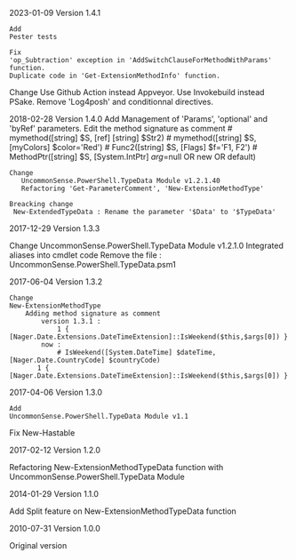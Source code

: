 ﻿2023-01-09    Version 1.4.1

    Add
	Pester tests

    Fix
	'op_Subtraction' exception in 'AddSwitchClauseForMethodWithParams' function.
	Duplicate code in 'Get-ExtensionMethodInfo' function.

   Change
	Use  Github Action instead Appveyor.
	Use Invokebuild instead PSake.
	Remove 'Log4posh' and conditionnal directives.

2018-02-28    Version 1.4.0
    Add
      Management of 'Params', 'optional' and 'byRef' parameters.
      Edit the method signature as comment
           # mymethod([string] $S, [ref] [string] $Str2)
           # mymethod([string] $S, [myColors] $color='Red')
           # Func2([string] $S, [Flags] $f='F1, F2')
           # MethodPtr([string] $S, [System.IntPtr] $arg=$null OR new OR default)

    Change
       UncommonSense.PowerShell.TypeData Module v1.2.1.40
       Refactoring 'Get-ParameterComment', 'New-ExtensionMethodType'

    Breacking change
     New-ExtendedTypeData : Rename the parameter '$Data' to '$TypeData'


2017-12-29    Version 1.3.3

  Change 
	UncommonSense.PowerShell.TypeData Module v1.2.1.0
        Integrated aliases into cmdlet code
        Remove the file : UncommonSense.PowerShell.TypeData.psm1

2017-06-04    Version 1.3.2

    Change
	New-ExtensionMethodType
        Adding method signature as comment
            version 1.3.1 :
                1 { [Nager.Date.Extensions.DateTimeExtension]::IsWeekend($this,$args[0]) }
            now :
                # IsWeekend([System.DateTime] $dateTime, [Nager.Date.CountryCode] $countryCode)
	       1 { [Nager.Date.Extensions.DateTimeExtension]::IsWeekend($this,$args[0]) }

2017-04-06    Version 1.3.0

    Add
	UncommonSense.PowerShell.TypeData Module v1.1
   Fix 
	New-Hastable


2017-02-12    Version 1.2.0

  Refactoring New-ExtensionMethodTypeData function with UncommonSense.PowerShell.TypeData Module


2014-01-29   Version 1.1.0

   Add 
      Split feature on New-ExtensionMethodTypeData function


2010-07-31    Version 1.0.0

   Original version
